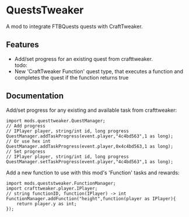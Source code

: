 # QuestsTweaker
A mod to integrate FTBQuests quests with CraftTweaker.  
## Features
- Add/set progress for an existing quest from crafttweaker.  
todo:  
- New 'CraftTweaker Function' quest type, that executes a function and completes the quest if the function returns true  

## Documentation

Add/set progress for any existing and available task from crafttweaker:
```
import mods.questtweaker.QuestManager;
// Add progress
// IPlayer player, string/int id, long progress
QuestManager.addTaskProgress(event.player,"4c4bd563",1 as long);
// Or use hex int
QuestManager.addTaskProgress(event.player,0x4c4bd563,1 as long);
// Set progress
// IPlayer player, string/int id, long progress
QuestManager.setTaskProgress(event.player,"4c4bd563",1 as long);
```  

Add a new function to use with this mod's 'Function' tasks and rewards:
```
import mods.queststweaker.FunctionManager;
import crafttweaker.player.IPlayer;
// string functionID, function(IPlayer) -> int
FunctionManager.addFunction("height",function(player as IPlayer){
    return player.y as int;
});
```